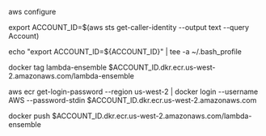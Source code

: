aws configure

export ACCOUNT_ID=$(aws sts get-caller-identity --output text --query Account)

echo "export ACCOUNT_ID=${ACCOUNT_ID}" | tee -a ~/.bash_profile

docker tag lambda-ensemble $ACCOUNT_ID.dkr.ecr.us-west-2.amazonaws.com/lambda-ensemble

aws ecr get-login-password --region us-west-2 | docker login --username AWS --password-stdin $ACCOUNT_ID.dkr.ecr.us-west-2.amazonaws.com

docker push $ACCOUNT_ID.dkr.ecr.us-west-2.amazonaws.com/lambda-ensemble